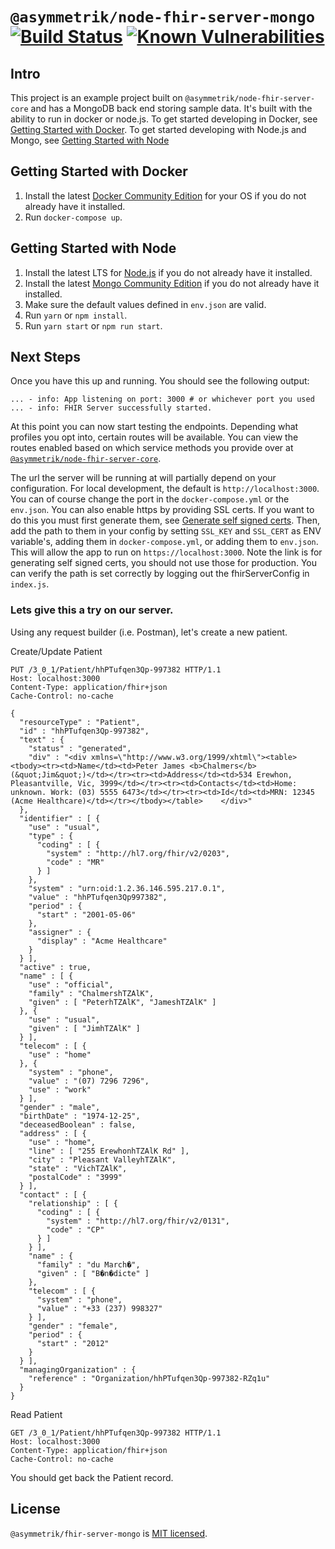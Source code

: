 `@asymmetrik/node-fhir-server-mongo` [![Build Status](https://travis-ci.org/Asymmetrik/node-fhir-server-mongo.svg?branch=master)](https://travis-ci.org/Asymmetrik/node-fhir-server-mongo) [![Known Vulnerabilities](https://snyk.io/test/github/asymmetrik/node-fhir-server-mongo/badge.svg?targetFile=package.json)](https://snyk.io/test/github/asymmetrik/node-fhir-server-mongo?targetFile=package.json)
====================================

## Intro
This project is an example project built on `@asymmetrik/node-fhir-server-core` and has a MongoDB back end storing sample data. It's built with the ability to run in docker or node.js. To get started developing in Docker, see [Getting Started with Docker](#getting-started-with-docker). To get started developing with Node.js and Mongo, see [Getting Started with Node](#getting-started-with-node)

## Getting Started with Docker

1. Install the latest [Docker Community Edition](https://www.docker.com/community-edition) for your OS if you do not already have it installed.
2. Run `docker-compose up`.

## Getting Started with Node

1. Install the latest LTS for [Node.js](https://nodejs.org/en/) if you do not already have it installed.
2. Install the latest [Mongo Community Edition](https://docs.mongodb.com/manual/administration/install-community/) if you do not already have it installed.
3. Make sure the default values defined in `env.json` are valid.
4. Run `yarn` or `npm install`.
5. Run `yarn start` or `npm run start`.

## Next Steps
Once you have this up and running. You should see the following output:

```shell
... - info: App listening on port: 3000 # or whichever port you used
... - info: FHIR Server successfully started.
```

At this point you can now start testing the endpoints. Depending what profiles you opt into, certain routes will be available. You can view the routes enabled based on which service methods you provide over at [`@asymmetrik/node-fhir-server-core`](https://github.com/Asymmetrik/node-fhir-server-core#profiles). 

The url the server will be running at will partially depend on your configuration. For local development, the default is `http://localhost:3000`. You can of course change the port in the `docker-compose.yml` or the `env.json`. You can also enable https by providing SSL certs. If you want to do this you must first generate them, see [Generate self signed certs](https://github.com/Asymmetrik/node-fhir-server-core/blob/master/.github/CONTRIBUTING.md#generate-self-signed-certs). Then, add the path to them in your config by setting `SSL_KEY` and `SSL_CERT` as ENV variable's, adding them in `docker-compose.yml`, or adding them to `env.json`. This will allow the app to run on `https://localhost:3000`. Note the link is for generating self signed certs, you should not use those for production. You can verify the path is set correctly by logging out the fhirServerConfig in `index.js`.


### Lets give this a try on our server.
Using any request builder (i.e. Postman), let's create a new patient.

Create/Update Patient
```
PUT /3_0_1/Patient/hhPTufqen3Qp-997382 HTTP/1.1
Host: localhost:3000
Content-Type: application/fhir+json
Cache-Control: no-cache

{
  "resourceType" : "Patient",
  "id" : "hhPTufqen3Qp-997382",
  "text" : {
    "status" : "generated",
    "div" : "<div xmlns=\"http://www.w3.org/1999/xhtml\"><table><tbody><tr><td>Name</td><td>Peter James <b>Chalmers</b> (&quot;Jim&quot;)</td></tr><tr><td>Address</td><td>534 Erewhon, Pleasantville, Vic, 3999</td></tr><tr><td>Contacts</td><td>Home: unknown. Work: (03) 5555 6473</td></tr><tr><td>Id</td><td>MRN: 12345 (Acme Healthcare)</td></tr></tbody></table>    </div>"
  },
  "identifier" : [ {
    "use" : "usual",
    "type" : {
      "coding" : [ {
        "system" : "http://hl7.org/fhir/v2/0203",
        "code" : "MR"
      } ]
    },
    "system" : "urn:oid:1.2.36.146.595.217.0.1",
    "value" : "hhPTufqen3Qp997382",
    "period" : {
      "start" : "2001-05-06"
    },
    "assigner" : {
      "display" : "Acme Healthcare"
    }
  } ],
  "active" : true,
  "name" : [ {
    "use" : "official",
    "family" : "ChalmershTZAlK",
    "given" : [ "PeterhTZAlK", "JameshTZAlK" ]
  }, {
    "use" : "usual",
    "given" : [ "JimhTZAlK" ]
  } ],
  "telecom" : [ {
    "use" : "home"
  }, {
    "system" : "phone",
    "value" : "(07) 7296 7296",
    "use" : "work"
  } ],
  "gender" : "male",
  "birthDate" : "1974-12-25",
  "deceasedBoolean" : false,
  "address" : [ {
    "use" : "home",
    "line" : [ "255 ErewhonhTZAlK Rd" ],
    "city" : "Pleasant ValleyhTZAlK",
    "state" : "VichTZAlK",
    "postalCode" : "3999"
  } ],
  "contact" : [ {
    "relationship" : [ {
      "coding" : [ {
        "system" : "http://hl7.org/fhir/v2/0131",
        "code" : "CP"
      } ]
    } ],
    "name" : {
      "family" : "du March�",
      "given" : [ "B�n�dicte" ]
    },
    "telecom" : [ {
      "system" : "phone",
      "value" : "+33 (237) 998327"
    } ],
    "gender" : "female",
    "period" : {
      "start" : "2012"
    }
  } ],
  "managingOrganization" : {
    "reference" : "Organization/hhPTufqen3Qp-997382-RZq1u"
  }
}

```

Read Patient
```
GET /3_0_1/Patient/hhPTufqen3Qp-997382 HTTP/1.1
Host: localhost:3000
Content-Type: application/fhir+json
Cache-Control: no-cache

```

You should get back the Patient record.

## License
`@asymmetrik/fhir-server-mongo` is [MIT licensed](./LICENSE).
